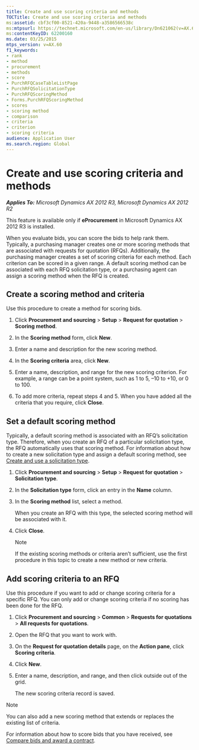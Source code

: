 ```yaml
---
title: Create and use scoring criteria and methods
TOCTitle: Create and use scoring criteria and methods
ms:assetid: cbf3cf00-8521-420a-9448-a3586566538c
ms:mtpsurl: https://technet.microsoft.com/en-us/library/Dn621062(v=AX.60)
ms:contentKeyID: 62200160
ms.date: 03/25/2015
mtps_version: v=AX.60
f1_keywords:
- rank
- method
- procurement
- methods
- score
- PurchRFQCaseTableListPage
- PurchRFQSolicitationType
- PurchRFQScoringMethod
- Forms.PurchRFQScoringMethod
- scores
- scoring method
- comparison
- criteria
- criterion
- scoring criteria
audience: Application User
ms.search.region: Global
---
```


# Create and use scoring criteria and methods 


_**Applies To:** Microsoft Dynamics AX 2012 R3, Microsoft Dynamics AX 2012 R2_

This feature is available only if **eProcurement** in Microsoft Dynamics AX 2012 R3 is installed.

When you evaluate bids, you can score the bids to help rank them. Typically, a purchasing manager creates one or more scoring methods that are associated with requests for quotation (RFQs). Additionally, the purchasing manager creates a set of scoring criteria for each method. Each criterion can be scored in a given range. A default scoring method can be associated with each RFQ solicitation type, or a purchasing agent can assign a scoring method when the RFQ is created.

## Create a scoring method and criteria

Use this procedure to create a method for scoring bids.

1.  Click **Procurement and sourcing** \> **Setup** \> **Request for quotation** \> **Scoring method**.

2.  In the **Scoring method** form, click **New**.

3.  Enter a name and description for the new scoring method.

4.  In the **Scoring criteria** area, click **New**.

5.  Enter a name, description, and range for the new scoring criterion. For example, a range can be a point system, such as 1 to 5, –10 to +10, or 0 to 100.

6.  To add more criteria, repeat steps 4 and 5. When you have added all the criteria that you require, click **Close**.

## Set a default scoring method

Typically, a default scoring method is associated with an RFQ’s solicitation type. Therefore, when you create an RFQ of a particular solicitation type, the RFQ automatically uses that scoring method. For information about how to create a new solicitation type and assign a default scoring method, see [Create and use a solicitation type](create-and-use-a-solicitation-type.md).

1.  Click **Procurement and sourcing** \> **Setup** \> **Request for quotation** \> **Solicitation type**.

2.  In the **Solicitation type** form, click an entry in the **Name** column.

3.  In the **Scoring method** list, select a method.
    
    When you create an RFQ with this type, the selected scoring method will be associated with it.

4.  Click **Close**.
    

    > [!NOTE]
    > <P>If the existing scoring methods or criteria aren’t sufficient, use the first procedure in this topic to create a new method or new criteria.</P>



## Add scoring criteria to an RFQ

Use this procedure if you want to add or change scoring criteria for a specific RFQ. You can only add or change scoring criteria if no scoring has been done for the RFQ.

1.  Click **Procurement and sourcing** \> **Common** \> **Requests for quotations** \> **All requests for quotations**.

2.  Open the RFQ that you want to work with.

3.  On the **Request for quotation details** page, on the **Action pane**, click **Scoring criteria**.

4.  Click **New**.

5.  Enter a name, description, and range, and then click outside out of the grid.
    
    The new scoring criteria record is saved.


> [!NOTE]
> <P>You can also add a new scoring method that extends or replaces the existing list of criteria.</P>



For information about how to score bids that you have received, see [Compare bids and award a contract](compare-bids-and-award-a-contract.md).

  


